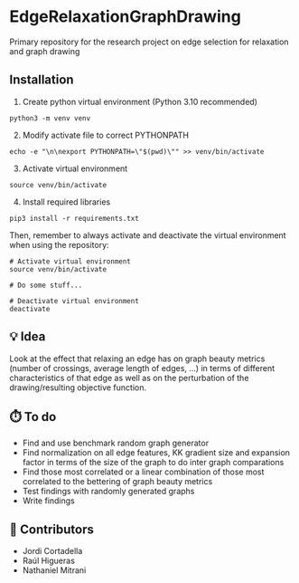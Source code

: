 # EdgeRelaxationGraphDrawing
Primary repository for the research project on edge selection for relaxation and graph drawing

## Installation
1. Create python virtual environment (Python 3.10 recommended)
```{bash}
python3 -m venv venv
```
2. Modify activate file to correct PYTHONPATH
```{bash}
echo -e "\n\nexport PYTHONPATH=\"$(pwd)\"" >> venv/bin/activate
```
3. Activate virtual environment
```{bash}
source venv/bin/activate
```
4. Install required libraries
```{bash}
pip3 install -r requirements.txt
```

Then, remember to always activate and deactivate the virtual environment when using the repository:
```{bash}
# Activate virtual environment
source venv/bin/activate

# Do some stuff...

# Deactivate virtual environment
deactivate
```
## 💡 Idea 
Look at the effect that relaxing an edge has on graph beauty metrics (number of crossings, average length of edges, ...) in terms of different characteristics of that edge as well as on the perturbation of the drawing/resulting objective function.

## ⏱️ To do
- Find and use benchmark random graph generator
- Find normalization on all edge features, KK gradient size and expansion factor in terms of the size of the graph to do inter graph comparations
- Find those most correlated or a linear combination of those most correlated to the bettering of graph beauty metrics
- Test findings with randomly generated graphs
- Write findings

## 👥 Contributors 
- Jordi Cortadella
- Raúl Higueras
- Nathaniel Mitrani
